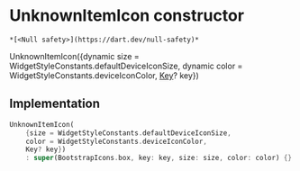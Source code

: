 


# UnknownItemIcon constructor




    *[<Null safety>](https://dart.dev/null-safety)*



UnknownItemIcon({dynamic size = WidgetStyleConstants.defaultDeviceIconSize, dynamic color = WidgetStyleConstants.deviceIconColor, [Key](https://api.flutter.dev/flutter/foundation/Key-class.html)? key})





## Implementation

```dart
UnknownItemIcon(
    {size = WidgetStyleConstants.defaultDeviceIconSize,
    color = WidgetStyleConstants.deviceIconColor,
    Key? key})
    : super(BootstrapIcons.box, key: key, size: size, color: color) {}
```







